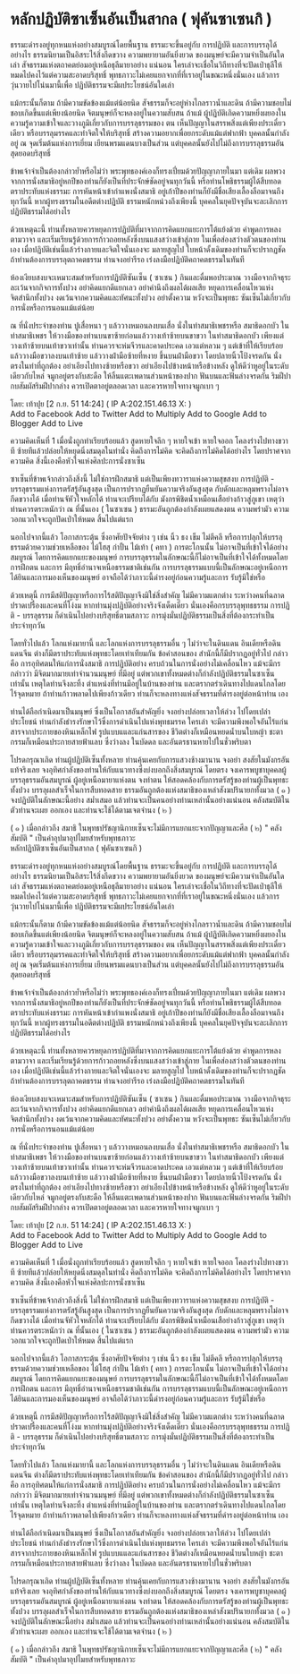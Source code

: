 # หลักปฏิบัติซาเซ็นอันเป็นสากล ( ฟุคันซาเซนกิ )

ธรรมะดำรงอยู่ทุกหนแห่งอย่างสมบูรณ์โดยพื้นฐาน ธรรมะจะขึ้นอยู่กับ การปฏิบัติ
และการบรรลุได้อย่างไร ธรรมนิยามเป็นอิสระไร้สิ่งกีดขวาง ความพยายามอันยิ่งยวด
ของมนุษย์จะมีความจำเป็นอันใดเล่า สัจธรรมแห่งตถาคตย่อมอยู่เหนือธุลีมายาอย่าง
แน่นอน ใครเล่าจะเชื่อในวิถีทางที่จะปัดเป่าธุลีให้หมดไปคงไว้แต่ความสะอาดบริสุทธิ์
พุทธภาวะไม่เคยแยกจากที่ที่เราอยู่ในขณะหนึ่งนั่นเอง แล้วการวุ่นวายไปโน่นมานี้เพื่อ
ปฏิบัติธรรมจะมีผประโยชน์อันใดเล่า


แม้กระนั้นก็ตาม ถ้ามีความขัดข้องแม้แต่น้อยนิด สัจธรรมก็จะอยู่ห่างไกลราวน้ำและดิน
ถ้ามีความชอบไม่ชอบเกิดขึ้นแต่เพียงน้อยนิด จิตมนุษย์ก็จะหลงอยู่ในความสับสน ถ้าแม้
ผู้ปฏิบัติเกิดความหยิ่งผยองในความรู้ความเข้าใจและวางภูมิเกี่ยวกับการบรรลุธรรมของ
ตน เห็นปัญญาในสรรพสิ่งแต่เพียงประเดี๋ยวเดียว หรือบรรลุมรรคและทำจิตใจให้บริสุทธิ์
สร้างความอยากเพื่อยกระดับแม้แต่ฟากฟ้า บุคคลนั้นกำลังอยู่ ณ จุดเริ่มต้นแห่งการเยี่ยม
เยียนพรมแดนบางเป็นส่วน แต่บุคคลนั้นยังไปไม่ถึงการบรรลุธรรมอันสุดยอดบริสุทธิ์


ข้าพเจ้าจำเป็นต้องกล่าวย้ำหรือไม่ว่า พระพุทธองค์เองก็ทรงเปี่ยมด้วยปัญญาภายในมา
แต่เดิม ผลพวงจากการนั่งสมาธิอยู่หกปีของท่านก็ยังเป็นที่ประจักษ์ชัดอยู่จนทุกวันนี้
หรือท่านโพธิธรรมผู้ได้สืบทอดตราประทับแห่งธรรมะ การหันหน้าเข้ากำแพงนั่งสมาธิ
อยู่เก้าปีของท่านก็ยังมีชื่อเสียงเลื้องลือมาจนถึงทุกวันนี้ หากผู้ทรงธรรมในอดีตต่างปฏิบัติ
ธรรมหนักหน่วงถึงเพียงนี้ บุคคลในยุคปัจจุบันจะละเลิกการปฏิบัติธรรมได้อย่างไร


ด้วยเหตุฉะนี้ ท่านทั้งหลายควรหยุดการปฏิบัติที่มาจากการคิดแยกแยะการโต้แย้งด้วย
คำพูดการหลงตามวาจา และเริ่มเรียนรู้ด้วยการก้าวถอยหลังซึ่งบนแสงสว่างเข้าสู่ภาย
ในเพื่อส่องสว่างตัวตนของท่านเอง เมื่อปฏิบัติเช่นนี้แล้วร่างกายและจิตใจนั่นเองจะ
มลายสูญไป ใบหน้าดั้งเดิมของท่านก็จะปรากฏชัด ถ้าท่านต้องการบรรลุตถาคตธรรม
ท่านจงอย่ารีรอ เร่งลงมือปฏิบัติคถาคตธรรมในทันที


ห้องเงียบสงบจะเหมาะสมสำหรับการปฏิบัติซันเซ็น ( ซาเซน ) กินและดื่มพอประมาณ
วางมือจากกิจธุระ ละเว้นจากกิจการทั้งปวง อย่าคิดแยกดีแยกเลว อย่าคำนึงถึงผลได้ผลเสีย
หยุดการเคลื่อนไหวแห่งจิตสำนึกทั้งปวง งดเว้นจากความคิดและทัศนะทั้งปวง อย่าตั้งความ
หวังจะเป็นพุทธะ ซันเซ็นไม่เกี่ยวกับการนั่งหรือการนอนแม้แต่น้อย


ณ ที่นั่งประจำของท่าน ปูเสื่อหนา ๆ แล้ววางหมอนลงบนเสื่อ นั่งในท่าสมาธิเพชรหรือ
สมาธิดอกบัว ในท่าสมาธิเพชร ให้วางมือของท่านบนขาซ้ายก่อนแล้ววางเท้าซ้ายบนขาขวา
ในท่าสมาธิดอกบัว เพียงแต่วางเท้าซ้ายบนเท้าขวาเท่านั้น ท่านควรจะห่มจีวรและคาดประคด
เอวแต่หลวม ๆ แต่เข้าที่ให้เรียบร้อย แล้ววางมือขวาลงบนเท้าซ้าย แล้ววางฝ่ามือซ้ายที่หงาย
ขึ้นบนฝ่ามือขวา โดยปลายนิ้วโป้งจรดกัน นั่งตรงในท่าที่ถูกต้อง อย่าเอียงไปทางซ้ายหรือขวา
อย่าเอียงไปข้างหน้าหรือข้างหลัง ดูให้ดีว่าหูอยู่ในระดับเดียวกับไหล่ จมูกอยู่ตรงกับสะดือ
ให้ลิ้นแตะเพดานส่วนหน้าของปาก ฟันบนและฟันล่างจรดกัน ริมฝีปากบสัมผัสริมฝีปากล่าง
ควรเปิดตาอยู่ตลอดเวลา และควรหายใจทางจมูกเบา ๆ


โดย: เท้าปุย [2 ก.ย. 51 14:24] ( IP A:202.151.46.13 X: )	
Add to Facebook  Add to Twitter  Add to Multiply  Add to Google  Add to Blogger  Add to Live

ความคิดเห็นที่ 1
   เมื่อนั่งถูกท่าเรียบร้อยแล้ว สูดหายใจลึก ๆ หายใจเข้า หายใจออก โคลงร่างไปทางขวาที
ซ้ายทีแล้วปล่อยให้หยุดนิ่งสมดุลในท่านั่ง คิดถึงการไม่คิด จะคิดถึงการไม่คิดได้อย่างไร
โดยปราศจากความคิด สิ่งนี้เองคือหัวใจแห่งศิลปะการนั่งซาเซ็น


ซาเซ็นที่ข้าพเจ้ากล่าวถึงสิ่งนี้ ไม่ใช่การฝึกสมาธิ แต่เป็นเพียงทวาราแห่งความสุขสงบ
การปฏิบัติ - บรรลุธรรมแห่งการตรัสรู้อันสูงสุด เป็นการปรากฏยืนยันความจริงอันสูงสุด
กับดักและหลุมพรางไม่อาจกีดขวางได้ เมื่อท่านจัหัวใจหลักได้ ท่านจะเปรียบได้กับ
มังกรพิชิตน้ำเหมือนเสือย่างก้าวสู่ภูเขา เหตุว่าท่านควรตระหนักว่า ณ ที่นั้นเอง ( ในซาเซน )
ธรรมะอันถูกต้องกำลังเผยแสดงตน ความพร่ามัว ความวอกแวกใจจะถูกปัดเป่าให้หมด
สิ้นไปแต่แรก


นอกไปจากนี้แล้ว โอกาสกระตุ้น ซึ่งอาศัยปัจจัยต่าง ๆ เช่น นิ้ว ธง เข็ม ไม่ตีคลี
หรือการปลุกให้บรรลุธรรมด้วยความช่วยเหลือของ ไม้โฮสุ กำปั้น ไม้เท้า ( คทา )
การตะโกนนั้น ไม่อาจเป็นที่เข้าใจได้อย่างสมบูรณ์ โดยการคิดแยกแยะของมนุษย์
การบรรลุธรรมในลักษณะนี้ก็ไม่อาจเป็นที่เข้าใจได้ทั้งหมดโดยการฝึกตน และการ
มีฤทธิ์อำนาจเหนือธรรมชาติเช่นกัน การบรรลุธรรมแบบนี้เป็นลักษณะอยู่เหนือการ
ได้ยินและการมองเห็นของมนุษย์ อาจถือได้ว่าภาวะนี้ดำรงอยู่ก่อนความรู้และการ
รับรู้มิใช่หรือ


ด้วยเหตุนี้ การมีสติปัญญาหรือการไร้สติปัญญาจึงมิใช่สิ่งสำคัญ ไม่มีความแตกต่าง
ระหว่างคนที่ฉลาดปราดเปรื่องและคนที่โง่งม หากท่านมุ่งปฏิบัติอย่างจริงจังเด็ดเดี่ยว
นั่นเองคือกรบรรลุพุทธธรรม การปฏิติ - บรรลุธรรม ก็ดำเนินไปอย่างบริสุทธิ์ตามสภาวะ
การมุ่งมั่นปฏิบัติธรรมเป็นสิ่งที่ต้องกระทำเป็นประจำทุกวัน


โดยทั่วไปแล้ว โลกแห่งมายานี้ และโลกแห่งการบรรลุธรรมอื่น ๆ ไม่ว่าจะในดินแดน
อินเดียหรือดินแดนจีน ต่างก็มีตราประทับแห่งพุทธะโดยเท่าเทียมกัน ข้อคำสอนของ
สำนักนี้ก็มีปรากฏอยู่ทั่วไป กล่าวคือ การอุทิศตนให้แก่การนั่งสมาธิ การปฏิบัติอย่าง
ครบถ้วนในการนั่งอย่างไม่เคลื่อนไหว แม้จะมีกรกล่าวว่า มีจิตมากมายเท่าจำนวนมนุษย์
ที่มีอยู่ แต่พวกเขาทั้งหมดต่างก็กำลังปฏิบัติธรรมในซาเซ็นเท่านั้น เหตุใดท่านจึงละทิ้ง
ตำแหน่งที่ท่านมีอยู่ในบ้านของท่าน และตรากตรำเดินทางไปแดนไกลโดยไร้จุดหมาย
ถ้าท่านก้าวพลาดไปเพียงก้าวเดียว ท่านก็จะหลงทางแห่งสัจธรรมที่ดำรงอยู่ต่อหน้าท่าน
เอง


ท่านได้ถือกำเนิดมาเป็นมนุษย์ ซึ่งเป็นโอกาสอันสำคัญยิ่ง จงอย่างปล่อยเวลาให้ล่วง
ไปโดยเปล่าประโยชน์ ท่านกำลังธำรงรักษาไว้ซึ่งการดำเนินไปแห่งพุทธมรรค ใครเล่า
จะมีความพึงพอใจอันไร้แก่นสารจากประกายของหินเหล็กไฟ รูปแบบแและแก่นสารของ
ชีวิตต่างก็เหมือนหยดน้ำบนใบหญ้า ชะตากรรมก็เหมือนประกายสายฟ้าแลบ ซึ่งว่างลง
ในบัดดล และอันตรธานหายไปในชั่วพริบตา


โปรดกรุณาเถิด ท่านผู้ปฏิบัติเซ็นทั้งหลาย ท่านคุ้นเคยกับการแสวงช้างมานาน จงอย่า
สงสัยในมังกรอันแท้จริงเลย จงอุทิศกำลังของท่านให้กับแนวทางซึ่งบ่งบอกถึงสิ่งสมบูรณ์
โดยตรง จงเคารพบูชาบุคคลผู้บรรลุธรรมอันสมบูรณ์ ผู้อยู่เหนือมายาแห่งตน จงทำตน
ให้สอดคล้องกับการตรัสรู้ของท่านผู้เป็นพุทธะทั้งปวง บรรลุผลสำเร็จในการสืบทอดสาย
ธรรมอันถูกต้องแห่งสมาธิของเหล่าสังฆปรินายกทั้งมวล ( ๑ ) จงปฏิบัติในลักษณะนี้อย่าง
สม่ำเสมอ แล้วท่านจะเป็นคนอย่างท่านเหล่านั้นอย่างแน่นอน คลังสมบัติในตัวท่านจะเผย
ออกเอง และท่านจะใช้ได้ตามเจตจำนง ( ๒ )




( ๑ ) เมื่อกล่าวถึง สมาธิ ในพุทธปรัชญานิกายเซ็นจะไม่มีการแยกแยะจากปัญญาและศีล
( ๒) " คลังสัมบัติ " เป็นคำอุปมาอุปไมยสำหรับพุทธภาวะ	
   หลักปฏิบัติซาเซ็นอันเป็นสากล ( ฟุคันซาเซนกิ )

ธรรมะดำรงอยู่ทุกหนแห่งอย่างสมบูรณ์โดยพื้นฐาน ธรรมะจะขึ้นอยู่กับ การปฏิบัติ
และการบรรลุได้อย่างไร ธรรมนิยามเป็นอิสระไร้สิ่งกีดขวาง ความพยายามอันยิ่งยวด
ของมนุษย์จะมีความจำเป็นอันใดเล่า สัจธรรมแห่งตถาคตย่อมอยู่เหนือธุลีมายาอย่าง
แน่นอน ใครเล่าจะเชื่อในวิถีทางที่จะปัดเป่าธุลีให้หมดไปคงไว้แต่ความสะอาดบริสุทธิ์
พุทธภาวะไม่เคยแยกจากที่ที่เราอยู่ในขณะหนึ่งนั่นเอง แล้วการวุ่นวายไปโน่นมานี้เพื่อ
ปฏิบัติธรรมจะมีผประโยชน์อันใดเล่า


แม้กระนั้นก็ตาม ถ้ามีความขัดข้องแม้แต่น้อยนิด สัจธรรมก็จะอยู่ห่างไกลราวน้ำและดิน
ถ้ามีความชอบไม่ชอบเกิดขึ้นแต่เพียงน้อยนิด จิตมนุษย์ก็จะหลงอยู่ในความสับสน ถ้าแม้
ผู้ปฏิบัติเกิดความหยิ่งผยองในความรู้ความเข้าใจและวางภูมิเกี่ยวกับการบรรลุธรรมของ
ตน เห็นปัญญาในสรรพสิ่งแต่เพียงประเดี๋ยวเดียว หรือบรรลุมรรคและทำจิตใจให้บริสุทธิ์
สร้างความอยากเพื่อยกระดับแม้แต่ฟากฟ้า บุคคลนั้นกำลังอยู่ ณ จุดเริ่มต้นแห่งการเยี่ยม
เยียนพรมแดนบางเป็นส่วน แต่บุคคลนั้นยังไปไม่ถึงการบรรลุธรรมอันสุดยอดบริสุทธิ์


ข้าพเจ้าจำเป็นต้องกล่าวย้ำหรือไม่ว่า พระพุทธองค์เองก็ทรงเปี่ยมด้วยปัญญาภายในมา
แต่เดิม ผลพวงจากการนั่งสมาธิอยู่หกปีของท่านก็ยังเป็นที่ประจักษ์ชัดอยู่จนทุกวันนี้
หรือท่านโพธิธรรมผู้ได้สืบทอดตราประทับแห่งธรรมะ การหันหน้าเข้ากำแพงนั่งสมาธิ
อยู่เก้าปีของท่านก็ยังมีชื่อเสียงเลื้องลือมาจนถึงทุกวันนี้ หากผู้ทรงธรรมในอดีตต่างปฏิบัติ
ธรรมหนักหน่วงถึงเพียงนี้ บุคคลในยุคปัจจุบันจะละเลิกการปฏิบัติธรรมได้อย่างไร


ด้วยเหตุฉะนี้ ท่านทั้งหลายควรหยุดการปฏิบัติที่มาจากการคิดแยกแยะการโต้แย้งด้วย
คำพูดการหลงตามวาจา และเริ่มเรียนรู้ด้วยการก้าวถอยหลังซึ่งบนแสงสว่างเข้าสู่ภาย
ในเพื่อส่องสว่างตัวตนของท่านเอง เมื่อปฏิบัติเช่นนี้แล้วร่างกายและจิตใจนั่นเองจะ
มลายสูญไป ใบหน้าดั้งเดิมของท่านก็จะปรากฏชัด ถ้าท่านต้องการบรรลุตถาคตธรรม
ท่านจงอย่ารีรอ เร่งลงมือปฏิบัติคถาคตธรรมในทันที


ห้องเงียบสงบจะเหมาะสมสำหรับการปฏิบัติซันเซ็น ( ซาเซน ) กินและดื่มพอประมาณ
วางมือจากกิจธุระ ละเว้นจากกิจการทั้งปวง อย่าคิดแยกดีแยกเลว อย่าคำนึงถึงผลได้ผลเสีย
หยุดการเคลื่อนไหวแห่งจิตสำนึกทั้งปวง งดเว้นจากความคิดและทัศนะทั้งปวง อย่าตั้งความ
หวังจะเป็นพุทธะ ซันเซ็นไม่เกี่ยวกับการนั่งหรือการนอนแม้แต่น้อย


ณ ที่นั่งประจำของท่าน ปูเสื่อหนา ๆ แล้ววางหมอนลงบนเสื่อ นั่งในท่าสมาธิเพชรหรือ
สมาธิดอกบัว ในท่าสมาธิเพชร ให้วางมือของท่านบนขาซ้ายก่อนแล้ววางเท้าซ้ายบนขาขวา
ในท่าสมาธิดอกบัว เพียงแต่วางเท้าซ้ายบนเท้าขวาเท่านั้น ท่านควรจะห่มจีวรและคาดประคด
เอวแต่หลวม ๆ แต่เข้าที่ให้เรียบร้อย แล้ววางมือขวาลงบนเท้าซ้าย แล้ววางฝ่ามือซ้ายที่หงาย
ขึ้นบนฝ่ามือขวา โดยปลายนิ้วโป้งจรดกัน นั่งตรงในท่าที่ถูกต้อง อย่าเอียงไปทางซ้ายหรือขวา
อย่าเอียงไปข้างหน้าหรือข้างหลัง ดูให้ดีว่าหูอยู่ในระดับเดียวกับไหล่ จมูกอยู่ตรงกับสะดือ
ให้ลิ้นแตะเพดานส่วนหน้าของปาก ฟันบนและฟันล่างจรดกัน ริมฝีปากบสัมผัสริมฝีปากล่าง
ควรเปิดตาอยู่ตลอดเวลา และควรหายใจทางจมูกเบา ๆ


โดย: เท้าปุย [2 ก.ย. 51 14:24] ( IP A:202.151.46.13 X: )	
Add to Facebook  Add to Twitter  Add to Multiply  Add to Google  Add to Blogger  Add to Live

ความคิดเห็นที่ 1
   เมื่อนั่งถูกท่าเรียบร้อยแล้ว สูดหายใจลึก ๆ หายใจเข้า หายใจออก โคลงร่างไปทางขวาที
ซ้ายทีแล้วปล่อยให้หยุดนิ่งสมดุลในท่านั่ง คิดถึงการไม่คิด จะคิดถึงการไม่คิดได้อย่างไร
โดยปราศจากความคิด สิ่งนี้เองคือหัวใจแห่งศิลปะการนั่งซาเซ็น


ซาเซ็นที่ข้าพเจ้ากล่าวถึงสิ่งนี้ ไม่ใช่การฝึกสมาธิ แต่เป็นเพียงทวาราแห่งความสุขสงบ
การปฏิบัติ - บรรลุธรรมแห่งการตรัสรู้อันสูงสุด เป็นการปรากฏยืนยันความจริงอันสูงสุด
กับดักและหลุมพรางไม่อาจกีดขวางได้ เมื่อท่านจัหัวใจหลักได้ ท่านจะเปรียบได้กับ
มังกรพิชิตน้ำเหมือนเสือย่างก้าวสู่ภูเขา เหตุว่าท่านควรตระหนักว่า ณ ที่นั้นเอง ( ในซาเซน )
ธรรมะอันถูกต้องกำลังเผยแสดงตน ความพร่ามัว ความวอกแวกใจจะถูกปัดเป่าให้หมด
สิ้นไปแต่แรก


นอกไปจากนี้แล้ว โอกาสกระตุ้น ซึ่งอาศัยปัจจัยต่าง ๆ เช่น นิ้ว ธง เข็ม ไม่ตีคลี
หรือการปลุกให้บรรลุธรรมด้วยความช่วยเหลือของ ไม้โฮสุ กำปั้น ไม้เท้า ( คทา )
การตะโกนนั้น ไม่อาจเป็นที่เข้าใจได้อย่างสมบูรณ์ โดยการคิดแยกแยะของมนุษย์
การบรรลุธรรมในลักษณะนี้ก็ไม่อาจเป็นที่เข้าใจได้ทั้งหมดโดยการฝึกตน และการ
มีฤทธิ์อำนาจเหนือธรรมชาติเช่นกัน การบรรลุธรรมแบบนี้เป็นลักษณะอยู่เหนือการ
ได้ยินและการมองเห็นของมนุษย์ อาจถือได้ว่าภาวะนี้ดำรงอยู่ก่อนความรู้และการ
รับรู้มิใช่หรือ


ด้วยเหตุนี้ การมีสติปัญญาหรือการไร้สติปัญญาจึงมิใช่สิ่งสำคัญ ไม่มีความแตกต่าง
ระหว่างคนที่ฉลาดปราดเปรื่องและคนที่โง่งม หากท่านมุ่งปฏิบัติอย่างจริงจังเด็ดเดี่ยว
นั่นเองคือกรบรรลุพุทธธรรม การปฏิติ - บรรลุธรรม ก็ดำเนินไปอย่างบริสุทธิ์ตามสภาวะ
การมุ่งมั่นปฏิบัติธรรมเป็นสิ่งที่ต้องกระทำเป็นประจำทุกวัน


โดยทั่วไปแล้ว โลกแห่งมายานี้ และโลกแห่งการบรรลุธรรมอื่น ๆ ไม่ว่าจะในดินแดน
อินเดียหรือดินแดนจีน ต่างก็มีตราประทับแห่งพุทธะโดยเท่าเทียมกัน ข้อคำสอนของ
สำนักนี้ก็มีปรากฏอยู่ทั่วไป กล่าวคือ การอุทิศตนให้แก่การนั่งสมาธิ การปฏิบัติอย่าง
ครบถ้วนในการนั่งอย่างไม่เคลื่อนไหว แม้จะมีกรกล่าวว่า มีจิตมากมายเท่าจำนวนมนุษย์
ที่มีอยู่ แต่พวกเขาทั้งหมดต่างก็กำลังปฏิบัติธรรมในซาเซ็นเท่านั้น เหตุใดท่านจึงละทิ้ง
ตำแหน่งที่ท่านมีอยู่ในบ้านของท่าน และตรากตรำเดินทางไปแดนไกลโดยไร้จุดหมาย
ถ้าท่านก้าวพลาดไปเพียงก้าวเดียว ท่านก็จะหลงทางแห่งสัจธรรมที่ดำรงอยู่ต่อหน้าท่าน
เอง


ท่านได้ถือกำเนิดมาเป็นมนุษย์ ซึ่งเป็นโอกาสอันสำคัญยิ่ง จงอย่างปล่อยเวลาให้ล่วง
ไปโดยเปล่าประโยชน์ ท่านกำลังธำรงรักษาไว้ซึ่งการดำเนินไปแห่งพุทธมรรค ใครเล่า
จะมีความพึงพอใจอันไร้แก่นสารจากประกายของหินเหล็กไฟ รูปแบบแและแก่นสารของ
ชีวิตต่างก็เหมือนหยดน้ำบนใบหญ้า ชะตากรรมก็เหมือนประกายสายฟ้าแลบ ซึ่งว่างลง
ในบัดดล และอันตรธานหายไปในชั่วพริบตา


โปรดกรุณาเถิด ท่านผู้ปฏิบัติเซ็นทั้งหลาย ท่านคุ้นเคยกับการแสวงช้างมานาน จงอย่า
สงสัยในมังกรอันแท้จริงเลย จงอุทิศกำลังของท่านให้กับแนวทางซึ่งบ่งบอกถึงสิ่งสมบูรณ์
โดยตรง จงเคารพบูชาบุคคลผู้บรรลุธรรมอันสมบูรณ์ ผู้อยู่เหนือมายาแห่งตน จงทำตน
ให้สอดคล้องกับการตรัสรู้ของท่านผู้เป็นพุทธะทั้งปวง บรรลุผลสำเร็จในการสืบทอดสาย
ธรรมอันถูกต้องแห่งสมาธิของเหล่าสังฆปรินายกทั้งมวล ( ๑ ) จงปฏิบัติในลักษณะนี้อย่าง
สม่ำเสมอ แล้วท่านจะเป็นคนอย่างท่านเหล่านั้นอย่างแน่นอน คลังสมบัติในตัวท่านจะเผย
ออกเอง และท่านจะใช้ได้ตามเจตจำนง ( ๒ )




( ๑ ) เมื่อกล่าวถึง สมาธิ ในพุทธปรัชญานิกายเซ็นจะไม่มีการแยกแยะจากปัญญาและศีล
( ๒) " คลังสัมบัติ " เป็นคำอุปมาอุปไมยสำหรับพุทธภาวะ
